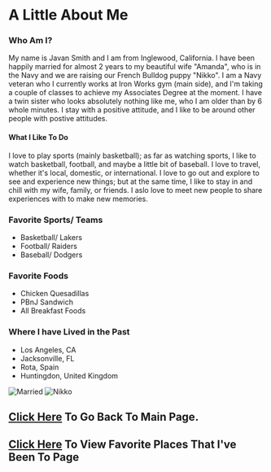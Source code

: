 # A Little About Me
### Who Am I?
My name is Javan Smith and I am from Inglewood, California. I have been happily married for almost 2 years to my beautiful wife "Amanda", who is in the Navy and we are raising our French Bulldog puppy "Nikko". I am a Navy veteran who I currently works at Iron Works gym (main side), and I'm taking a couple of classes to achieve my Associates Degree at the moment. I have a twin sister who looks absolutely nothing like me, who I am older than by 6 whole minutes. I stay with a positive attitude, and I like to be around other people with postive attitudes.   
#### What I Like To Do
I love to play sports (mainly basketball); as far as watching sports, I like to watch basketball, football, and maybe a little bit of baseball. I love to travel, whether it's local, domestic, or international. I love to go out and explore to see and experience new things; but at the same time, I like to stay in and chill with my wife, family, or friends. I aslo love to meet new people to share experiences with to make new memories.     
### Favorite Sports/ Teams
+    Basketball/ Lakers
+    Football/ Raiders
+    Baseball/ Dodgers
### Favorite Foods
+    Chicken Quesadillas
+    PBnJ Sandwich 
+    All Breakfast Foods
### Where I have Lived in the Past
+    Los Angeles, CA
+    Jacksonville, FL
+    Rota, Spain
+    Huntingdon, United Kingdom

![Married](https://user-images.githubusercontent.com/67583875/86502723-36a07c80-bde1-11ea-905e-cd7fde5d0f7b.jpg "My Wife and I") ![Nikko](https://user-images.githubusercontent.com/67583875/86502745-78312780-bde1-11ea-9b4a-b0b83625ca0b.jpg "Nikko") 

## [Click Here](https://javansmith.github.io/) To Go Back To Main Page.

## [Click Here](topic.md) To View Favorite Places That I've Been To Page
